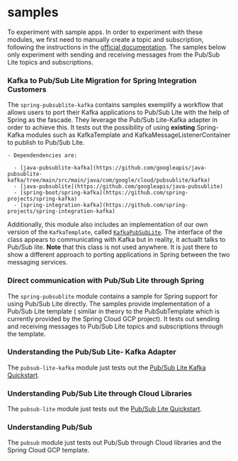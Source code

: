 # samples

To experiment with sample apps.
In order to experiment with these modules, we first need to manually create a topic and subscription, following the instructions in the [official documentation](https://cloud.google.com/pubsub/lite/docs/topics).  The samples below only experiment with sending and receiving messages from the Pub/Sub Lite topics and subscriptions. 

### Kafka to Pub/Sub Lite Migration for Spring Integration Customers
The `spring-pubsublite-kafka` contains samples exemplify a workflow that allows users to port their Kafka applications to Pub/Sub Lite with the help of Spring as the fascade. They leverage the Pub/Sub Lite-Kafka adapter in order to achieve this. 
It tests out the possibility of using **existing** Spring-Kafka modules such as KafkaTemplate and KafkaMessageListenerContainer to publish to Pub/Sub Lite. 

    - Dependendencies are:
    
      - [java-pubsublite-kafka](https://github.com/googleapis/java-pubsublite-kafka/tree/main/src/main/java/com/google/cloud/pubsublite/kafka)
      - [java-pubsublite](https://github.com/googleapis/java-pubsublite)
      - [spring-boot/spring-kafka](https://github.com/spring-projects/spring-kafka)
      - [spring-integration-kafka](https://github.com/spring-projects/spring-integration-kafka)
      
Additionally, this module also includes an implementation of our own version of the `KafkaTemplate`, called [`KafkaPubSubLite`](https://github.com/mpeddada1/samples/blob/d8c8813a5b4201014de285010921fedda5c6a4f7/spring-pubsublite-kafka/src/main/java/com/google/cloud/spring/pubsubslite/KafkaPubSubLite.java#L68). The interface of the class appears to communicating with Kafka but in reality, it actuallt talks to Pub/Sub lite. **Note** that this class is not used anywhere. It is just there to show a different approach to porting applications in Spring between the two messaging services. 
     
### Direct communication with Pub/Sub Lite through Spring
The `spring-pubsublite` module contains a sample for Spring support for using Pub/Sub Lite directly. The samples provide implementation of a Pub/Sub Lite template ( similar in theory to the PubSubTemplate which is currently provided by the Spring Cloud GCP project). It tests out sending and receiving messages to Pub/Sub Lite topics and subscriptions through the template. 

### Understanding the Pub/Sub Lite- Kafka Adapter
The `pubsub-lite-kafka` module just tests out the [Pub/Sub Lite Kafka Quickstart](https://cloud.google.com/pubsub/lite/docs/samples/pubsublite-kafka-consumer).

### Understanding Pub/Sub Lite through Cloud Libraries
The `pubsub-lite` module just tests out the [Pub/Sub Lite Quickstart](https://cloud.google.com/pubsub/lite/docs/samples/pubsublite-quickstart-publisher).

### Understanding Pub/Sub
The `pubsub` module just tests out Pub/Sub through Cloud libraries and the Spring Cloud GCP template. 

